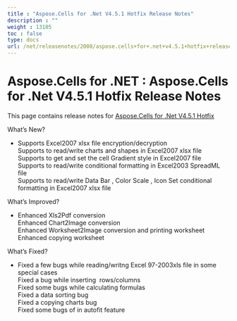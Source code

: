 ```yaml
---
title : "Aspose.Cells for .Net V4.5.1 Hotfix Release Notes" 
description : "" 
weight : 13105 
toc : false
type: docs
url: /net/releasenotes/2008/aspose.cells+for+.net+v4.5.1+hotfix+release+notes/
---
```


# Aspose.Cells for .NET : Aspose.Cells for .Net V4.5.1 Hotfix Release Notes


This page contains release notes for [Aspose.Cells for .Net V4.5.1 Hotfix](http://www.aspose.com/downloads/cells/net/new-releases/aspose.cells-for-.net-v4.5.1-hotfix/)

What’s New?

*   Supports Excel2007 xlsx file encryption/decryption  
    Supports to read/write charts and shapes in Excel2007 xlsx file  
    Supports to get and set the cell Gradient style in Excel2007 file  
    Supports to read/write conditional formatting in Excel2003 SpreadML file  
    Supports to read/write Data Bar , Color Scale , Icon Set conditional formatting in Excel2007 xlsx file

What’s Improved?

*   Enhanced Xls2Pdf conversion  
    Enhanced Chart2Image conversion  
    Enhanced Worksheet2Image conversion and printing worksheet  
    Enhanced copying worksheet

What’s Fixed?

*   Fixed a few bugs while reading/writng Excel 97-2003xls file in some special cases  
    Fixed a bug while inserting  rows/columns  
    Fixed some bugs while calculating formulas  
    Fixed a data sorting bug  
    Fixed a copying charts bug  
    Fixed some bugs of in autofit feature

